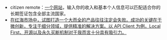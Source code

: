 - citizen remote：[一个网站](https://citizenremote.com/)，输入你的收入和基本个人信息可以匹配适合你的长期签证包含全部主流国家。
- [在红海市场中，试图打造一个大而全的产品往往注定会失败。成功的关键在于微创新，专注于细分领域，提供精准的解决方案。以 API Client 为例，Local First、开源以及永久买断机制对于我而言十分具有吸引力。](https://x.com/nextify2024/status/1839258255585062948)